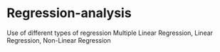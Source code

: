 # Regression-analysis
Use of different types of regression
Multiple Linear Regression, Linear Regression, Non-Linear Regression
